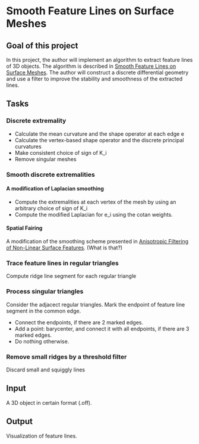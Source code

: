 # Smooth Feature Lines on Surface Meshes

## Goal of this project

In this project, the author will implement an algorithm to extract feature lines of 3D objects. The algorithm is described in [Smooth Feature Lines on Surface Meshes](http://ddg.math.uni-goettingen.de/pub/feature.pdf). The author will construct a discrete differential geometry and use a filter to improve the stability and smoothness of the extracted lines.

## Tasks

### Discrete extremality

- Calculate the mean curvature and the shape operator at each edge e
- Calculate the vertex-based shape operator and the discrete principal curvatures
- Make consistent choice of sign of K_i
- Remove singular meshes


### Smooth discrete extremalities

#### A modification of Laplacian smoothing

- Compute the extremalities at each vertex of the mesh by using an arbitrary choice of sign of K_i
- Compute the modified Laplacian for e_i using the cotan weights.

#### Spatial Fairing

A modification of the smoothing scheme presented in [Anisotropic Filtering of Non-Linear Surface Features](https://graphics.tudelft.nl/~klaus/papers/smooth.pdf). (What is that?)

### Trace feature lines in regular triangles

Compute ridge line segment for each regular triangle

### Process singular triangles

Consider the adjacect regular triangles. 
Mark the endpoint of feature line segment in the common edge.

- Connect the endpoints, if there are 2 marked edges.
- Add a point: barycenter, and connect it with all endpoints, if there are 3 marked edges.
- Do nothing otherwise.

### Remove small ridges by a threshold filter

Discard small and squiggly lines

## Input

A 3D object in certain format (.off).

## Output

Visualization of feature lines.

